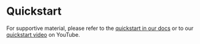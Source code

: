 # Quickstart

For supportive material, please refer to the [quickstart in our
docs](https://orchest.readthedocs.io/en/stable/getting_started/quickstart.html) or to our [quickstart
video](https://www.youtube.com/watch?v=j0nySMu1-DQ) on YouTube.
